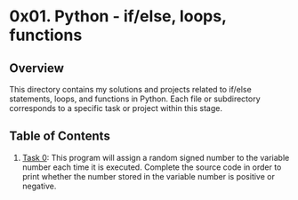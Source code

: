 # 0x01. Python - if/else, loops, functions

## Overview

This directory contains my solutions and projects related to if/else statements, loops, and functions in Python. Each file or subdirectory corresponds to a specific task or project within this stage.

## Table of Contents

1. [Task 0](./0-positive_or_negative.py): This program will assign a random signed number to the variable number each time it is executed. Complete the source code in order to print whether the number stored in the variable number is positive or negative.
